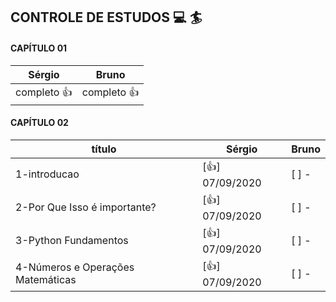 
## CONTROLE DE ESTUDOS  :computer: :surfer:

#### CAPÍTULO 01


**Sérgio** | **Bruno**
------------ | -------------
completo :+1: | completo :+1:


#### CAPÍTULO 02


**título** |**Sérgio** |**Bruno**|
------------ |------------ |------------ |
1-introducao  | [:+1:] 07/09/2020 | [  ] - |
2-Por Que Isso é importante? | [:+1:] 07/09/2020 | [  ] - |
3-Python Fundamentos | [:+1:] 07/09/2020 | [  ] - |
4-Números e Operações Matemáticas | [:+1:] 07/09/2020 | [  ] - |
